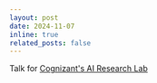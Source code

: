 ```yaml
---
layout: post
date: 2024-11-07
inline: true
related_posts: false
---
```


Talk for [Cognizant's AI Research Lab](https://www.cognizant.com/us/en/services/ai/ai-lab)
